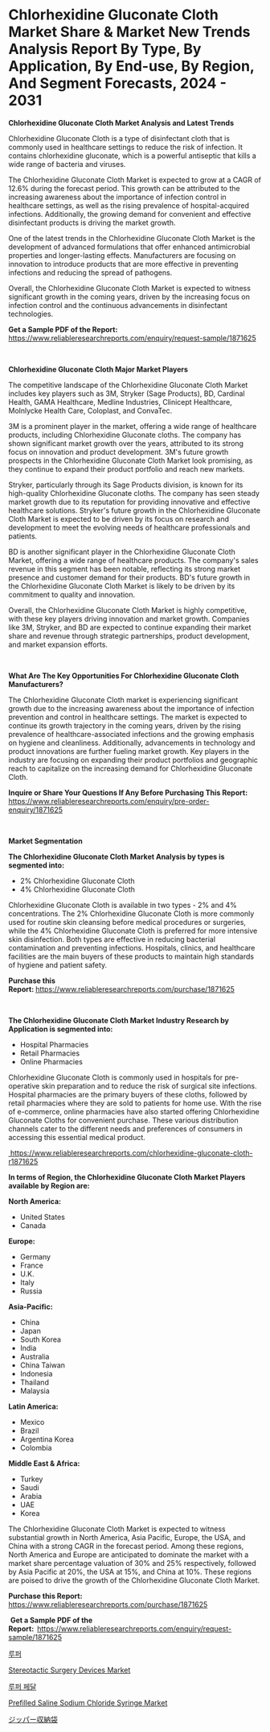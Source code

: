 <p><h1>Chlorhexidine Gluconate Cloth Market Share & Market New Trends Analysis Report By Type, By Application, By End-use, By Region, And Segment Forecasts, 2024 - 2031</h1></p><p><strong>Chlorhexidine Gluconate Cloth Market Analysis and Latest Trends</strong></p>
<p><p>Chlorhexidine Gluconate Cloth is a type of disinfectant cloth that is commonly used in healthcare settings to reduce the risk of infection. It contains chlorhexidine gluconate, which is a powerful antiseptic that kills a wide range of bacteria and viruses.</p><p>The Chlorhexidine Gluconate Cloth Market is expected to grow at a CAGR of 12.6% during the forecast period. This growth can be attributed to the increasing awareness about the importance of infection control in healthcare settings, as well as the rising prevalence of hospital-acquired infections. Additionally, the growing demand for convenient and effective disinfectant products is driving the market growth.</p><p>One of the latest trends in the Chlorhexidine Gluconate Cloth Market is the development of advanced formulations that offer enhanced antimicrobial properties and longer-lasting effects. Manufacturers are focusing on innovation to introduce products that are more effective in preventing infections and reducing the spread of pathogens.</p><p>Overall, the Chlorhexidine Gluconate Cloth Market is expected to witness significant growth in the coming years, driven by the increasing focus on infection control and the continuous advancements in disinfectant technologies.</p></p>
<p><strong>Get a Sample PDF of the Report:&nbsp;</strong> <a href="https://www.reliableresearchreports.com/enquiry/request-sample/1871625">https://www.reliableresearchreports.com/enquiry/request-sample/1871625</a></p>
<p>&nbsp;</p>
<p><strong>Chlorhexidine Gluconate Cloth Major Market Players</strong></p>
<p><p>The competitive landscape of the Chlorhexidine Gluconate Cloth Market includes key players such as 3M, Stryker (Sage Products), BD, Cardinal Health, GAMA Healthcare, Medline Industries, Clinicept Healthcare, Molnlycke Health Care, Coloplast, and ConvaTec. </p><p>3M is a prominent player in the market, offering a wide range of healthcare products, including Chlorhexidine Gluconate cloths. The company has shown significant market growth over the years, attributed to its strong focus on innovation and product development. 3M's future growth prospects in the Chlorhexidine Gluconate Cloth Market look promising, as they continue to expand their product portfolio and reach new markets.</p><p>Stryker, particularly through its Sage Products division, is known for its high-quality Chlorhexidine Gluconate cloths. The company has seen steady market growth due to its reputation for providing innovative and effective healthcare solutions. Stryker's future growth in the Chlorhexidine Gluconate Cloth Market is expected to be driven by its focus on research and development to meet the evolving needs of healthcare professionals and patients.</p><p>BD is another significant player in the Chlorhexidine Gluconate Cloth Market, offering a wide range of healthcare products. The company's sales revenue in this segment has been notable, reflecting its strong market presence and customer demand for their products. BD's future growth in the Chlorhexidine Gluconate Cloth Market is likely to be driven by its commitment to quality and innovation.</p><p>Overall, the Chlorhexidine Gluconate Cloth Market is highly competitive, with these key players driving innovation and market growth. Companies like 3M, Stryker, and BD are expected to continue expanding their market share and revenue through strategic partnerships, product development, and market expansion efforts.</p></p>
<p>&nbsp;</p>
<p><strong>What Are The Key Opportunities For Chlorhexidine Gluconate Cloth Manufacturers?</strong></p>
<p><p>The Chlorhexidine Gluconate Cloth market is experiencing significant growth due to the increasing awareness about the importance of infection prevention and control in healthcare settings. The market is expected to continue its growth trajectory in the coming years, driven by the rising prevalence of healthcare-associated infections and the growing emphasis on hygiene and cleanliness. Additionally, advancements in technology and product innovations are further fueling market growth. Key players in the industry are focusing on expanding their product portfolios and geographic reach to capitalize on the increasing demand for Chlorhexidine Gluconate Cloth.</p></p>
<p><strong>Inquire or Share Your Questions If Any Before Purchasing This Report:</strong> <a href="https://www.reliableresearchreports.com/enquiry/pre-order-enquiry/1871625">https://www.reliableresearchreports.com/enquiry/pre-order-enquiry/1871625</a></p>
<p>&nbsp;</p>
<p><strong>Market Segmentation</strong></p>
<p><strong>The Chlorhexidine Gluconate Cloth Market Analysis by types is segmented into:</strong></p>
<p><ul><li>2% Chlorhexidine Gluconate Cloth</li><li>4% Chlorhexidine Gluconate Cloth</li></ul></p>
<p><p>Chlorhexidine Gluconate Cloth is available in two types - 2% and 4% concentrations. The 2% Chlorhexidine Gluconate Cloth is more commonly used for routine skin cleansing before medical procedures or surgeries, while the 4% Chlorhexidine Gluconate Cloth is preferred for more intensive skin disinfection. Both types are effective in reducing bacterial contamination and preventing infections. Hospitals, clinics, and healthcare facilities are the main buyers of these products to maintain high standards of hygiene and patient safety.</p></p>
<p><strong>Purchase this Report:&nbsp;</strong><a href="https://www.reliableresearchreports.com/purchase/1871625">https://www.reliableresearchreports.com/purchase/1871625</a></p>
<p>&nbsp;</p>
<p><strong>The Chlorhexidine Gluconate Cloth Market Industry Research by Application is segmented into:</strong></p>
<p><ul><li>Hospital Pharmacies</li><li>Retail Pharmacies</li><li>Online Pharmacies</li></ul></p>
<p><p>Chlorhexidine Gluconate Cloth is commonly used in hospitals for pre-operative skin preparation and to reduce the risk of surgical site infections. Hospital pharmacies are the primary buyers of these cloths, followed by retail pharmacies where they are sold to patients for home use. With the rise of e-commerce, online pharmacies have also started offering Chlorhexidine Gluconate Cloths for convenient purchase. These various distribution channels cater to the different needs and preferences of consumers in accessing this essential medical product.</p></p>
<p><a href="https://www.reliableresearchreports.com/chlorhexidine-gluconate-cloth-r1871625">&nbsp;https://www.reliableresearchreports.com/chlorhexidine-gluconate-cloth-r1871625</a></p>
<p><strong>In terms of Region, the Chlorhexidine Gluconate Cloth Market Players available by Region are:</strong></p>
<p>
    <p> <strong> North America: </strong>
        <ul>
            <li>United States</li>
            <li>Canada</li>
        </ul>
        </p> 
    <p> <strong> Europe: </strong>
        <ul>
            <li>Germany</li>
            <li>France</li>
            <li>U.K.</li>
            <li>Italy</li>
            <li>Russia</li>
        </ul>
        </p> 
    <p> <strong> Asia-Pacific: </strong>
        <ul>
            <li>China</li>
            <li>Japan</li>
            <li>South Korea</li>
            <li>India</li>
            <li>Australia</li>
            <li>China Taiwan</li>
            <li>Indonesia</li>
            <li>Thailand</li>
            <li>Malaysia</li>
        </ul>
        </p> 
    <p> <strong> Latin America: </strong>
        <ul>
            <li>Mexico</li>
            <li>Brazil</li>
            <li>Argentina Korea</li>
            <li>Colombia</li>
        </ul>
        </p> 
    <p> <strong> Middle East & Africa: </strong>
        <ul>
            <li>Turkey</li>
            <li>Saudi</li>
            <li>Arabia</li>
            <li>UAE</li>
            <li>Korea</li>
        </ul>
    </p>
    </p>
<p><p>The Chlorhexidine Gluconate Cloth Market is expected to witness substantial growth in North America, Asia Pacific, Europe, the USA, and China with a strong CAGR in the forecast period. Among these regions, North America and Europe are anticipated to dominate the market with a market share percentage valuation of 30% and 25% respectively, followed by Asia Pacific at 20%, the USA at 15%, and China at 10%. These regions are poised to drive the growth of the Chlorhexidine Gluconate Cloth Market.</p></p>
<p><strong>Purchase this Report: </strong><a href="https://www.reliableresearchreports.com/purchase/1871625">https://www.reliableresearchreports.com/purchase/1871625</a></p>
<p>&nbsp;<strong>Get a Sample PDF of the Report:&nbsp;&nbsp;</strong><a href="https://www.reliableresearchreports.com/enquiry/request-sample/1871625">https://www.reliableresearchreports.com/enquiry/request-sample/1871625</a></p>
<p><strong></strong></p>
<p><p><a href="https://github.com/vseigx30c9a1j/Market-Research-Report-List-2/blob/main/616002644944.md">루퍼</a></p><p><a href="https://github.com/juancolorado15/Market-Research-Report-List-2/blob/main/stereotactic-surgery-devices-market.md">Stereotactic Surgery Devices Market</a></p><p><a href="https://github.com/WilburKihn5676/Market-Research-Report-List-1/blob/main/741815544945.md">루퍼 페달</a></p><p><a href="https://github.com/dx0328/Market-Research-Report-List-2/blob/main/prefilled-saline-sodium-chloride-syringe-market.md">Prefilled Saline Sodium Chloride Syringe Market</a></p><p><a href="https://github.com/mm14022023/Market-Research-Report-List-1/blob/main/954487849917.md">ジッパー収納袋</a></p></p>